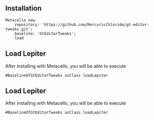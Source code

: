 ## Installation```stMetacello new	repository: 'https://github.com/MercuricChloride/gt-editor-tweaks.git';	baseline: 'GtEditorTweaks';	load```## Load Lepiter				After installing with Metacello, you will be able to execute```#BaselineOfGtEditorTweaks asClass loadLepiter```## Load Lepiter				After installing with Metacello, you will be able to execute```#BaselineOfGtEditorTweaks asClass loadLepiter```